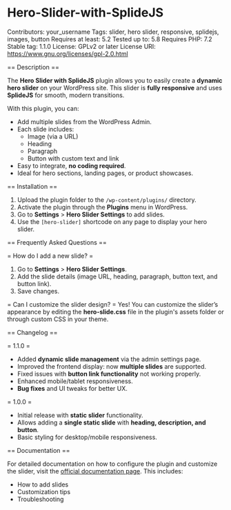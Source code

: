 # Hero-Slider-with-SplideJS
Contributors: your_username
Tags: slider, hero slider, responsive, splidejs, images, button
Requires at least: 5.2
Tested up to: 5.8
Requires PHP: 7.2
Stable tag: 1.1.0
License: GPLv2 or later
License URI: https://www.gnu.org/licenses/gpl-2.0.html

== Description ==

The **Hero Slider with SplideJS** plugin allows you to easily create a **dynamic hero slider** on your WordPress site. This slider is **fully responsive** and uses **SplideJS** for smooth, modern transitions. 

With this plugin, you can:
- Add multiple slides from the WordPress Admin.
- Each slide includes:
  - Image (via a URL)
  - Heading
  - Paragraph
  - Button with custom text and link
- Easy to integrate, **no coding required**.
- Ideal for hero sections, landing pages, or product showcases.

== Installation ==

1. Upload the plugin folder to the `/wp-content/plugins/` directory.
2. Activate the plugin through the **Plugins** menu in WordPress.
3. Go to **Settings** > **Hero Slider Settings** to add slides.
4. Use the `[hero-slider]` shortcode on any page to display your hero slider.

== Frequently Asked Questions ==

= How do I add a new slide? =
1. Go to **Settings** > **Hero Slider Settings**.
2. Add the slide details (image URL, heading, paragraph, button text, and button link).
3. Save changes.

= Can I customize the slider design? =
Yes! You can customize the slider’s appearance by editing the **hero-slide.css** file in the plugin's assets folder or through custom CSS in your theme.

== Changelog ==

= 1.1.0 =
- Added **dynamic slide management** via the admin settings page.
- Improved the frontend display: now **multiple slides** are supported.
- Fixed issues with **button link functionality** not working properly.
- Enhanced mobile/tablet responsiveness.
- **Bug fixes** and UI tweaks for better UX.

= 1.0.0 =
- Initial release with **static slider** functionality.
- Allows adding a **single static slide** with **heading, description, and button**.
- Basic styling for desktop/mobile responsiveness.

== Documentation ==

For detailed documentation on how to configure the plugin and customize the slider, visit the [official documentation page](https://link-to-your-documentation.com). This includes:
- How to add slides
- Customization tips
- Troubleshooting
